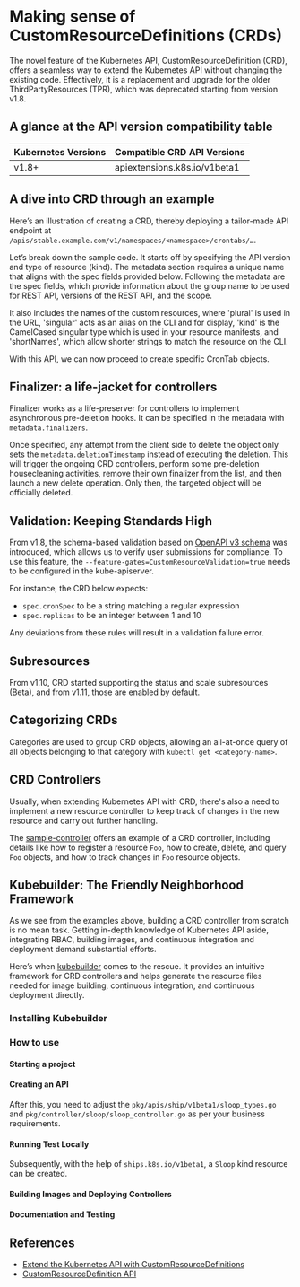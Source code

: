 # Making sense of CustomResourceDefinitions (CRDs)

The novel feature of the Kubernetes API, CustomResourceDefinition (CRD), offers a seamless way to extend the Kubernetes API without changing the existing code. Effectively, it is a replacement and upgrade for the older ThirdPartyResources (TPR), which was deprecated starting from version v1.8.

## A glance at the API version compatibility table

| Kubernetes Versions | Compatible CRD API Versions |
| :---                | :---                        |
| v1.8+               | apiextensions.k8s.io/v1beta1 |

## A dive into CRD through an example

Here’s an illustration of creating a CRD, thereby deploying a tailor-made API endpoint at `/apis/stable.example.com/v1/namespaces/<namespace>/crontabs/…`.

Let’s break down the sample code. It starts off by specifying the API version and type of resource (kind). The metadata section requires a unique name that aligns with the spec fields provided below. Following the metadata are the spec fields, which provide information about the group name to be used for REST API, versions of the REST API, and the scope.

It also includes the names of the custom resources, where 'plural' is used in the URL, 'singular' acts as an alias on the CLI and for display, 'kind' is the CamelCased singular type which is used in your resource manifests, and 'shortNames', which allow shorter strings to match the resource on the CLI.

With this API, we can now proceed to create specific CronTab objects.

## Finalizer: a life-jacket for controllers

Finalizer works as a life-preserver for controllers to implement asynchronous pre-deletion hooks. It can be specified in the metadata with `metadata.finalizers`.

Once specified, any attempt from the client side to delete the object only sets the `metadata.deletionTimestamp` instead of executing the deletion. This will trigger the ongoing CRD controllers, perform some pre-deletion housecleaning activities, remove their own finalizer from the list, and then launch a new delete operation. Only then, the targeted object will be officially deleted.

## Validation: Keeping Standards High

From v1.8, the schema-based validation based on [OpenAPI v3 schema](https://github.com/OAI/OpenAPI-Specification/blob/master/versions/3.0.0.md#schemaObject) was introduced, which allows us to verify user submissions for compliance. To use this feature, the `--feature-gates=CustomResourceValidation=true` needs to be configured in the kube-apiserver.

For instance, the CRD below expects:

* `spec.cronSpec` to be a string matching a regular expression
* `spec.replicas` to be an integer between 1 and 10

Any deviations from these rules will result in a validation failure error.

## Subresources

From v1.10, CRD started supporting the status and scale subresources (Beta), and from v1.11, those are enabled by default.

## Categorizing CRDs

Categories are used to group CRD objects, allowing an all-at-once query of all objects belonging to that category with `kubectl get <category-name>`.

## CRD Controllers

Usually, when extending Kubernetes API with CRD, there's also a need to implement a new resource controller to keep track of changes in the new resource and carry out further handling.

The [sample-controller](https://github.com/kubernetes/sample-controller) offers an example of a CRD controller, including details like how to register a resource `Foo`, how to create, delete, and query `Foo` objects, and how to track changes in `Foo` resource objects.

## Kubebuilder: The Friendly Neighborhood Framework

As we see from the examples above, building a CRD controller from scratch is no mean task. Getting in-depth knowledge of Kubernetes API aside, integrating RBAC, building images, and continuous integration and deployment demand substantial efforts. 

Here’s when [kubebuilder](https://github.com/kubernetes-sigs/kubebuilder) comes to the rescue. It provides an intuitive framework for CRD controllers and helps generate the resource files needed for image building, continuous integration, and continuous deployment directly.

### Installing Kubebuilder

### How to use

#### Starting a project

#### Creating an API

After this, you need to adjust the `pkg/apis/ship/v1beta1/sloop_types.go` and `pkg/controller/sloop/sloop_controller.go` as per your business requirements.

#### Running Test Locally

Subsequently, with the help of `ships.k8s.io/v1beta1`, a `Sloop` kind resource can be created.

#### Building Images and Deploying Controllers

#### Documentation and Testing

## References 

* [Extend the Kubernetes API with CustomResourceDefinitions](https://kubernetes.io/docs/tasks/access-kubernetes-api/extend-api-custom-resource-definitions/#validation)
* [CustomResourceDefinition API](https://kubernetes.io/docs/reference/generated/kubernetes-api/v1.15/#customresourcedefinition-v1beta1-apiextensions-k8s-io)
